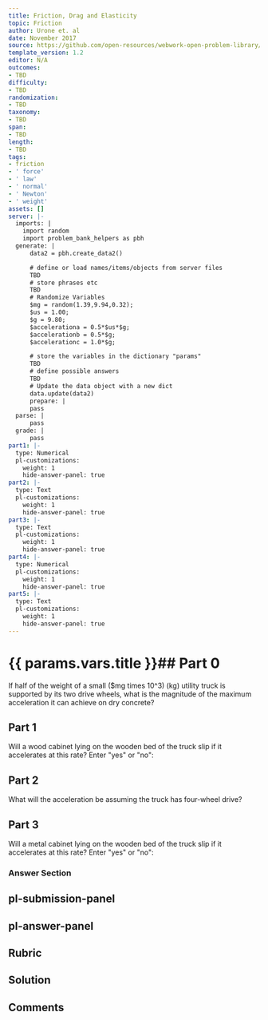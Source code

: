 ```yaml
---
title: Friction, Drag and Elasticity
topic: Friction
author: Urone et. al
date: November 2017
source: https://github.com/open-resources/webwork-open-problem-library/tree/master/Contrib/BrockPhysics/College_Physics_Urone/5.Friction_Drag_and_Elasticity/5-01.Friction/NU_U17_05_01_005.pg
template_version: 1.2
editor: N/A
outcomes:
- TBD
difficulty:
- TBD
randomization:
- TBD
taxonomy:
- TBD
span:
- TBD
length:
- TBD
tags:
- friction
- ' force'
- ' law'
- ' normal'
- ' Newton'
- ' weight'
assets: []
server: |-
  imports: |
    import random
    import problem_bank_helpers as pbh
  generate: |
      data2 = pbh.create_data2()

      # define or load names/items/objects from server files
      TBD
      # store phrases etc
      TBD
      # Randomize Variables
      $mg = random(1.39,9.94,0.32);
      $us = 1.00;
      $g = 9.80;
      $accelerationa = 0.5*$us*$g;
      $accelerationb = 0.5*$g;
      $accelerationc = 1.0*$g;

      # store the variables in the dictionary "params"
      TBD
      # define possible answers
      TBD
      # Update the data object with a new dict
      data.update(data2)
      prepare: |
      pass
  parse: |
      pass
  grade: |
      pass
part1: |-
  type: Numerical
  pl-customizations:
    weight: 1
    hide-answer-panel: true
part2: |-
  type: Text
  pl-customizations:
    weight: 1
    hide-answer-panel: true
part3: |-
  type: Text
  pl-customizations:
    weight: 1
    hide-answer-panel: true
part4: |-
  type: Numerical
  pl-customizations:
    weight: 1
    hide-answer-panel: true
part5: |-
  type: Text
  pl-customizations:
    weight: 1
    hide-answer-panel: true
---
```


# {{ params.vars.title }}## Part 0 
If half of the weight of a small ($mg times 10^3) (kg) utility truck is supported by its two drive wheels, what is the magnitude of the maximum acceleration it can achieve on dry concrete? 
## Part 1 
Will a wood cabinet lying on the wooden bed of the truck slip if it accelerates at this rate? Enter "yes" or "no": 
## Part 2 
What will the acceleration be assuming the truck has four-wheel drive? 
## Part 3 
Will a metal cabinet lying on the wooden bed of the truck slip if it accelerates at this rate? Enter "yes" or "no": 


### Answer Section 


## pl-submission-panel 


## pl-answer-panel 


## Rubric 


## Solution 


## Comments 


